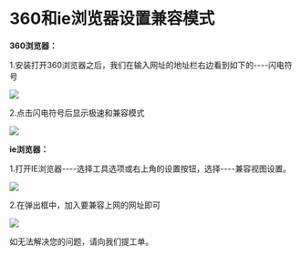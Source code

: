 # 360和ie浏览器设置兼容模式 
**360浏览器：**

1.安装打开360浏览器之后，我们在输入网址的地址栏右边看到如下的----闪电符号

![](https://github.com/jdcloudcom/cn/blob/edit/image/Elastic-Compute/Virtual-Machine/Windows/360%E5%92%8Cie%E6%B5%8F%E8%A7%88%E5%99%A8%E8%AE%BE%E7%BD%AE%E5%85%BC%E5%AE%B9%E6%A8%A1%E5%BC%8F01.png)

2.点击闪电符号后显示极速和兼容模式

![](https://github.com/jdcloudcom/cn/blob/edit/image/Elastic-Compute/Virtual-Machine/Windows/360%E5%92%8Cie%E6%B5%8F%E8%A7%88%E5%99%A8%E8%AE%BE%E7%BD%AE%E5%85%BC%E5%AE%B9%E6%A8%A1%E5%BC%8F02.png)

**ie浏览器：**

1.打开IE浏览器----选择工具选项或右上角的设置按钮，选择----兼容视图设置。

![](https://github.com/jdcloudcom/cn/blob/edit/image/Elastic-Compute/Virtual-Machine/Windows/360%E5%92%8Cie%E6%B5%8F%E8%A7%88%E5%99%A8%E8%AE%BE%E7%BD%AE%E5%85%BC%E5%AE%B9%E6%A8%A1%E5%BC%8F03.png)

2.在弹出框中，加入要兼容上网的网址即可

![](https://github.com/jdcloudcom/cn/blob/edit/image/Elastic-Compute/Virtual-Machine/Windows/360%E5%92%8Cie%E6%B5%8F%E8%A7%88%E5%99%A8%E8%AE%BE%E7%BD%AE%E5%85%BC%E5%AE%B9%E6%A8%A1%E5%BC%8F04.png)

如无法解决您的问题，请向我们提工单。
